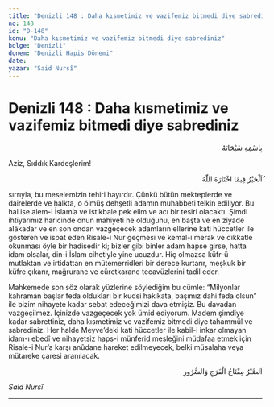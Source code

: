 ```yaml
---
title: "Denizli 148 : Daha kısmetimiz ve vazifemiz bitmedi diye sabrediniz"
no: 148
id: "D-148"
konu: "Daha kısmetimiz ve vazifemiz bitmedi diye sabrediniz"
bolge: "Denizli"
donem: "Denizli Hapis Dönemi"
date: 
yazar: "Said Nursî"
---
```


# Denizli 148 : Daha kısmetimiz ve vazifemiz bitmedi diye sabrediniz

<p class="arabic" dir="rtl" title="Meal: “Her türlü noksan sıfatlardan yüce olan Allah’ın adıyla.”">بِاسْمِهِ سُبْحَانَهُ</p>

Aziz, Sıddık Kardeşlerim!

<p class="arabic" dir="rtl" title="Meal: “Hayr, Allah’ın takdir ettiğindedir.”">ُاَلْخَيْرُ فِيمَا اخْتَارَهُ اللّٰهُ</p>

sırrıyla, bu meselemizin tehiri hayırdır. Çünkü bütün mekteplerde ve dairelerde ve halkta, o ölmüş dehşetli adamın muhabbeti telkin ediliyor. Bu hal ise alem-i İslam’a ve istikbale pek elim ve acı bir tesiri olacaktı. Şimdi ihtiyarımız haricinde onun mahiyeti ne olduğunu, en başta ve en ziyade alâkadar ve en son ondan vazgeçecek adamların ellerine kati hüccetler ile gösteren ve ispat eden Risale-i Nur geçmesi ve kemal-i merak ve dikkatle okunması öyle bir hadisedir ki; bizler gibi binler adam hapse girse, hatta idam olsalar, din-i İslam cihetiyle yine ucuzdur. Hiç olmazsa küfr-ü mutlaktan ve irtidattan en mütemerridleri bir derece kurtarır, meşkuk bir küfre çıkarır, mağrurane ve cüretkarane tecavüzlerini tadil eder.

Mahkemede son söz olarak yüzlerine söylediğim bu cümle: “Milyonlar kahraman başlar feda oldukları bir kudsi hakikata, başımız dahi feda olsun” ile bizim nihayete kadar sebat edeceğimizi dava etmişiz. Bu davadan vazgeçilmez. İçinizde vazgeçecek yok ümid ediyorum. Madem şimdiye kadar sabrettiniz, daha kısmetimiz ve vazifemiz bitmedi diye tahammül ve sabrediniz. Her halde Meyve’deki kati hüccetler ile kabil-i inkar olmayan idam-ı ebedî ve nihayetsiz haps-i münferid mesleğini müdafaa etmek için Risale-i Nur’a karşı anûdane hareket edilmeyecek, belki müsalaha veya mütareke çaresi aranılacak.

<p class="arabic" dir="rtl" title="Meal: “Sabır, ferahlık ve genişliğin anahtarıdır.”">اَلصَّبْرُ مِفْتَاحُ الْفَرَجِ وَالسُّرُورِ</p>

*Said Nursî*

***
